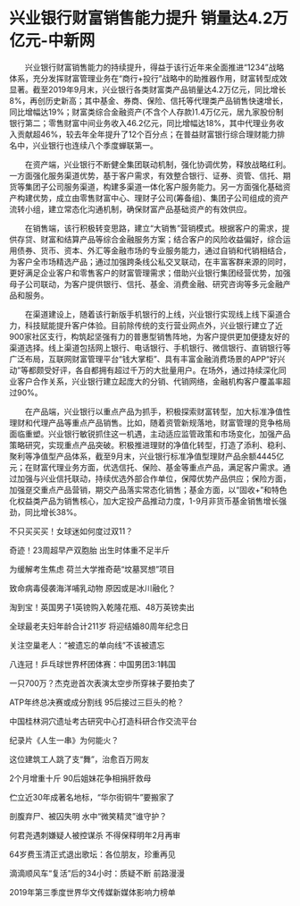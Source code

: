 # 兴业银行财富销售能力提升 销量达4.2万亿元-中新网

　　兴业银行财富销售能力的持续提升，得益于该行近年来全面推进“1234”战略体系，充分发挥财富管理业务在“商行+投行”战略中的助推器作用，财富转型成效显著。截至2019年9月末，兴业银行各类财富类产品销量达4.2万亿元，同比增长8%，再创历史新高；其中基金、券商、保险、信托等代理类产品销售快速增长，同比增幅达19%；财富类综合金融资产(不含个人存款)1.4万亿元，居九家股份制银行第二；零售财富中间业务收入46.2亿元，同比增幅达18%，其中代理业务收入贡献超46%，较去年全年提升了12个百分点；在普益财富银行综合理财能力排名中，兴业银行也连续八个季度蝉联第一。

　　在资产端，兴业银行不断健全集团联动机制，强化协调优势，释放战略红利。一方面强化服务渠道优势，基于客户需求，有效整合银行、证券、资管、信托、期货等集团子公司服务渠道，构建多渠道一体化客户服务能力。另一方面强化基础资产构建优势，成立由零售财富中心、理财子公司(筹备组)、集团子公司组成的资产流转小组，建立常态化沟通机制，确保财富产品基础资产的有效供应。

　　在销售端，该行积极转变思路，建立“大销售”营销模式。根据客户的需求，提供存贷、财富和结算产品等综合金融服务方案；结合客户的风险收益偏好，综合运用债券、货币、资本、外汇等金融市场的专业服务能力，通过自销和代销相结合，为客户全市场精选产品；通过加强跨条线公私交叉联动，在丰富客群来源的同时，更好满足企业客户和零售客户的财富管理需求；借助兴业银行集团经营优势，加强母子公司联动，为客户提供银行、信托、基金、消费金融、研究咨询等多元金融产品和服务。

　　在渠道建设上，随着该行新版手机银行的上线，兴业银行实现线上线下渠道合力，科技赋能提升客户体验。目前除传统的支行营业网点外，兴业银行建立了近900家社区支行，构筑起坚强有力的普惠型销售阵地，为客户提供更加便捷友好的渠道选择。线上渠道包括网上银行、电话银行、手机银行、微信银行、直销银行等广泛布局，互联网财富管理平台“钱大掌柜”、具有丰富金融消费场景的APP“好兴动”等都颇受好评，各自都拥有超过千万的大批量用户。在场外，通过持续深化同业客户合作关系，兴业银行建立起庞大的分销、代销网络，金融机构客户覆盖率超过90%。

　　在产品端，兴业银行以重点产品为抓手，积极探索财富转型，加大标准净值性理财和代理产品等重点产品销售。比如，随着资管新规落地，财富管理的竞争格局面临重塑。兴业银行敏锐抓住这一机遇，主动适应监管政策和市场变化，加强产品策略研究，实现重点产品突破。积极推进理财的净值化转型，打造了添利、稳利、聚利等净值型产品体系，截至9月末，兴业银行标准净值型理财产品余额4445亿元；在财富代理业务方面，优选信托、保险、基金等重点产品，满足客户需求。通过加强与兴业信托联动，持续优选外部合作单位，保障优势产品供应；保险方面，加强趸交重点产品营销，期交产品落实常态化销售；基金方面，以“固收+”和特色化权益类产品为销售核心，加大定投产品推动力度，1-9月非货币基金销售增长强劲，同比增长38%。

不只买买买！女球迷如何度过双11？

奇迹！23周超早产双胞胎 出生时体重不足半斤

为缓解考生焦虑 荷兰大学推奇葩“坟墓冥想”项目

致命病毒侵袭海洋哺乳动物 原因或是冰川融化？

淘到宝！英国男子1英镑购入乾隆花瓶、48万英镑卖出

全球最老夫妇年龄合计211岁 将迎结婚80周年纪念日

关注空巢老人：“被遗忘的单向线”不该被遗忘

八连冠！乒乓球世界杯团体赛：中国男团3:1韩国

一只700万？杰克逊首次表演太空步所穿袜子要拍卖了

ATP年终总决赛或成分割线 95后接过三巨头的枪？

中国桂林洞穴遗址考古研究中心打造科研合作交流平台

纪录片《人生一串》为何能火？ 

这位建筑工人跳了支“舞”，治愈百万网友

2个月增重十斤 90后姐妹花争相捐肝救母

伫立近30年成著名地标，“华尔街铜牛”要搬家了

剖腹弃尸、被囚失明 水中“微笑精灵”谁守护？

何君尧遇刺嫌疑人被控谋杀 不得保释明年2月再审

64岁费玉清正式退出歌坛：各位朋友，珍重再见

滴滴顺风车“复活”后的34小时：质疑不断 前路漫漫

2019年第三季度世界华文传媒新媒体影响力榜单
